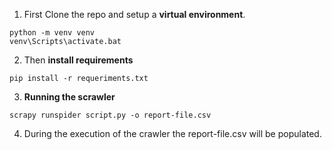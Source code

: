 1. First Clone the repo and setup a **virtual environment**.

 ```
 python -m venv venv
 venv\Scripts\activate.bat
 ```

2.  Then **install requirements** 

 ```
 pip install -r requeriments.txt
 ```

3. **Running the scrawler**

 ```
 scrapy runspider script.py -o report-file.csv
 ```

 4. During the execution of the crawler the report-file.csv will be populated.
